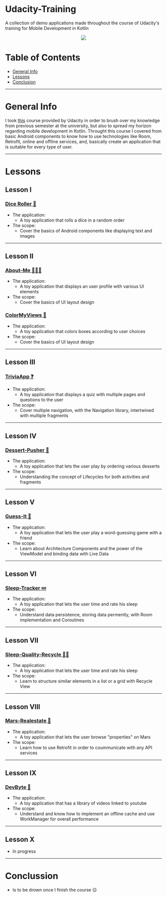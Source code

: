 # Udacity-Training
A collection of demo applications made throughout the course of Udacity's training for Mobile Development in Kotlin
<p align="center"> <img src="https://upload.wikimedia.org/wikipedia/commons/3/3b/Udacity_logo.png"> </p>

# Table of Contents
* [General Info](#general-info)
* [Lessons](#lessons)
* [Conclusion](#conclussion)

---
# General Info
I took [this](https://classroom.udacity.com/courses/ud9012) course provided by Udacity in order to brush over my knowledge from previous semester at the university, but also to spread my horizon regarding mobile development in Kotlin. Throught this course I covered from basic Android components to know how to use technologies like Room, Retrofit, online and offline services, and, basically create an application that is suitable for every type of user.

---
# Lessons

## Lesson I

### [Dice Roller 🎲](https://github.com/AndreiZavo/Dice-Roller)
* The application:
    * A toy application that rolls a dice in a random order
* The scope:
    * Cover the basics of Android components like displaying text and images

---
## Lesson II  

### [About-Me 🙎🏼‍♂️](https://github.com/AndreiZavo/About-Me)
* The application:
    * A toy application that displays an user profile with various UI elements
* The scope:
    * Cover the basics of UI layout design

### [ColorMyViews 🎨](https://github.com/AndreiZavo/ColorMyViews)
* The application:
    * A toy application that colors boxes according to user choices
* The scope:
    * Cover the basics of UI layout design

---
## Lesson III

### [TriviaApp ❓](https://github.com/AndreiZavo/TriviaApp)
* The application:
    * A toy application that displays a quiz with multiple pages and questions to the user
* The scope:
    * Cover multiple navigation, with the Navigation library, intertwined with multiple fragments 

---
## Lesson IV

### [Dessert-Pusher 🍰](https://github.com/AndreiZavo/Dessert-Pusher)
* The application:
    * A toy application that lets the user play by ordering various desserts
* The scope:
    * Understanding the concept of Lifecycles for both activities and fragments


---
## Lesson V

### [Guess-It 🔎](https://github.com/AndreiZavo/Guess-It)
* The application:
    * A toy application that lets the user play a word-guessing game with a friend
* The scope:
    * Learn about Architecture Components and the power of the ViewModel and binding data with Live Data

---
## Lesson VI

### [Sleep-Tracker 💤](https://github.com/AndreiZavo/Sleep-Tracker)
* The application:
    * A toy application that lets the user time and rate his sleep
* The scope:
    * Understand data persistence, storing data permently, with Room implementation and Coroutines

---
## Lesson VII

### [Sleep-Quality-Recycle 🛌🏼](https://github.com/AndreiZavo/Sleep-Quality-Recycle)
* The application:
    * A toy application that lets the user time and rate his sleep
* The scope:
    * Learn to structure similar elements in a list or a grid with Recycle View

---
## Lesson VIII

### [Mars-Realestate 🏡](https://github.com/AndreiZavo/Mars-Realestate)
* The application:
    * A toy application that lets the user browse "properties" on Mars
* The scope:
    * Learn how to use Retrofit in order to coummunicate with any API services

---
## Lesson IX

### [DevByte 🎩](https://github.com/AndreiZavo/DevByte)
* The application:
    * A toy application that has a library of videos linked to youtube
* The scope:
    * Understand and know how to implement an offline cache and use WorkManager for overall performance 

---
## Lesson X
* In progress
---
# Conclussion
* Is to be drown once I finish the course 😉
